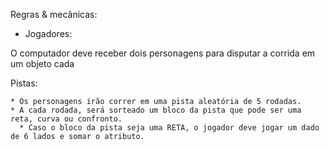 Regras & mecânicas:

- Jogadores:

O computador deve receber dois personagens para disputar a corrida em um objeto cada

Pistas:

    * Os personagens irão correr em uma pista aleatória de 5 rodadas.
    * A cada rodada, será sorteado um bloco da pista que pode ser uma reta, curva ou confronto.
      * Caso o bloco da pista seja uma RETA, o jogador deve jogar um dado de 6 lados e somar o atributo.

